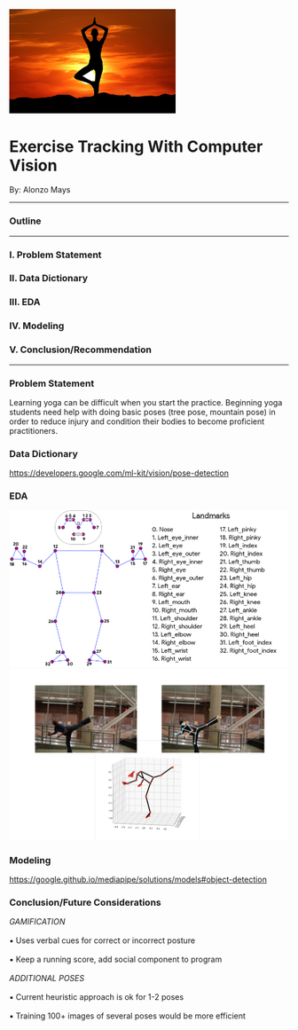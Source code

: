 <img src = "yoga-pose.jpg" width = 300>

# Exercise Tracking With Computer Vision
By: Alonzo Mays
___
### Outline
___

### I. Problem Statement
### II. Data Dictionary
### III. EDA
### IV. Modeling
### V. Conclusion/Recommendation
___
### Problem Statement
Learning yoga can be difficult when
you start the practice. Beginning
yoga students need help with doing
basic poses (tree pose, mountain
pose) in order to reduce injury and
condition their bodies to become
proficient practitioners.
### Data Dictionary
https://developers.google.com/ml-kit/vision/pose-detection
### EDA
<img src ="landmarks.png">
<img src = "sampleoutline.png">

### Modeling
<a href>https://google.github.io/mediapipe/solutions/models#object-detection</a>

### Conclusion/Future Considerations

*GAMIFICATION*<br>  
▪ Uses verbal cues for correct or
incorrect posture<br>  
▪ Keep a running score, add social
component to program<br>  
*ADDITIONAL POSES*<br>  
▪ Current heuristic approach is ok for 1-2
poses<br>  
▪ Training 100+ images of several poses
would be more efficient

